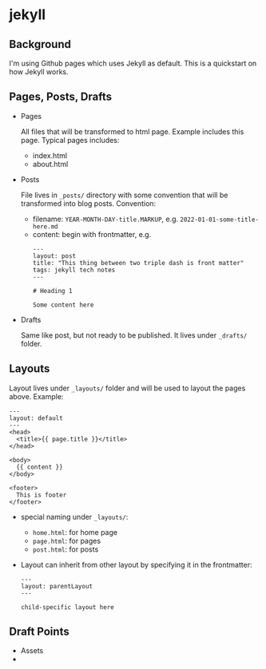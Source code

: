 # jekyll

## Background

I'm using Github pages which uses Jekyll as default.
This is a quickstart on how Jekyll works.

## Pages, Posts, Drafts

* Pages

  All files that will be transformed to html page.
  Example includes this page.
  Typical pages includes:
  * index.html
  * about.html

* Posts

  File lives in `_posts/` directory with some convention that will be transformed into blog posts.
  Convention:
  * filename: `YEAR-MONTH-DAY-title.MARKUP`, e.g. `2022-01-01-some-title-here.md`
  * content: begin with frontmatter, e.g.
    ```
    ---
    layout: post
    title: "This thing between two triple dash is front matter"
    tags: jekyll tech notes 
    ---

    # Heading 1

    Some content here
    ```

* Drafts

  Same like post, but not ready to be published.
  It lives under `_drafts/` folder.


## Layouts

Layout lives under `_layouts/` folder and will be used to layout the pages above. Example:

  ```
  ---
  layout: default
  ---
  <head>
    <title>{{ page.title }}</title>
  </head>

  <body>
    {{ content }}
  </body>

  <footer>
    This is footer
  </footer>
  ```

* special naming under `_layouts/`:
  * `home.html`: for home page
  * `page.html`: for pages
  * `post.html`: for posts

* Layout can inherit from other layout by specifying it in the frontmatter:
  ```
  ---
  layout: parentLayout
  ---

  child-specific layout here
  ```

## Draft Points

* Assets
* 